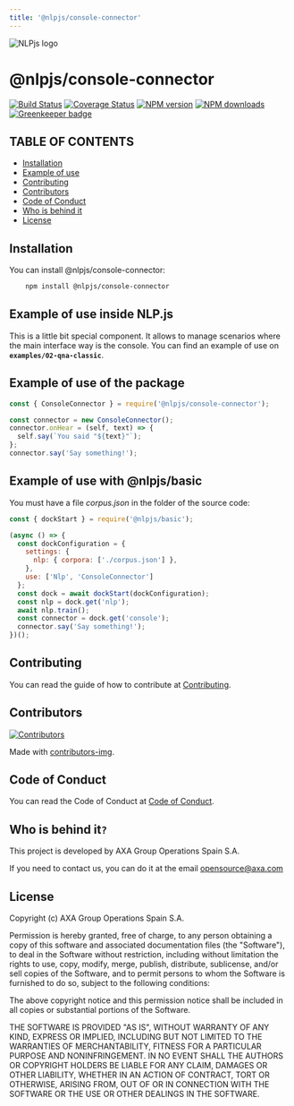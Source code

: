 ```yaml
---
title: '@nlpjs/console-connector'
---
```


![NLPjs logo](../../../../screenshots/nlplogo.gif)

# @nlpjs/console-connector

[![Build Status](https://travis-ci.com/axa-group/nlp.js.svg?branch=master)](https://travis-ci.com/axa-group/nlp.js)
[![Coverage Status](https://coveralls.io/repos/github/axa-group/nlp.js/badge.svg?branch=master)](https://coveralls.io/github/axa-group/nlp.js?branch=master)
[![NPM version](https://img.shields.io/npm/v/node-nlp.svg?style=flat)](https://www.npmjs.com/package/node-nlp)
[![NPM downloads](https://img.shields.io/npm/dm/node-nlp.svg?style=flat)](https://www.npmjs.com/package/node-nlp) [![Greenkeeper badge](https://badges.greenkeeper.io/axa-group/nlp.js.svg)](https://greenkeeper.io/)

## TABLE OF CONTENTS

<!--ts-->

- [Installation](#installation)
- [Example of use](#example-of-use)
- [Contributing](#contributing)
- [Contributors](#contributors)
- [Code of Conduct](#code-of-conduct)
- [Who is behind it](#who-is-behind-it)
- [License](#license.md)

<!--te-->

## Installation

You can install @nlpjs/console-connector:

```bash
    npm install @nlpjs/console-connector
```

## Example of use inside NLP.js

This is a little bit special component. It allows to manage scenarios where the main interface way is the console. You can find an example of use on **`examples/02-qna-classic`**.

## Example of use of the package

```javascript
const { ConsoleConnector } = require('@nlpjs/console-connector');

const connector = new ConsoleConnector();
connector.onHear = (self, text) => {
  self.say(`You said "${text}"`);
};
connector.say('Say something!');
```

## Example of use with @nlpjs/basic

You must have a file _corpus.json_ in the folder of the source code:

```javascript
const { dockStart } = require('@nlpjs/basic');

(async () => {
  const dockConfiguration = {
    settings: {
      nlp: { corpora: ['./corpus.json'] },
    },
    use: ['Nlp', 'ConsoleConnector']
  };
  const dock = await dockStart(dockConfiguration);
  const nlp = dock.get('nlp');
  await nlp.train();
  const connector = dock.get('console');
  connector.say('Say something!');
})();
```

## Contributing

You can read the guide of how to contribute at [Contributing](../../CONTRIBUTING.md).

## Contributors

[![Contributors](https://contributors-img.firebaseapp.com/image?repo=axa-group/nlp.js)](https://github.com/axa-group/nlp.js/graphs/contributors)

Made with [contributors-img](https://contributors-img.firebaseapp.com).

## Code of Conduct

You can read the Code of Conduct at [Code of Conduct](../../CODE_OF_CONDUCT.md).

## Who is behind it`?`

This project is developed by AXA Group Operations Spain S.A.

If you need to contact us, you can do it at the email opensource@axa.com

## License

Copyright (c) AXA Group Operations Spain S.A.

Permission is hereby granted, free of charge, to any person obtaining
a copy of this software and associated documentation files (the
"Software"), to deal in the Software without restriction, including
without limitation the rights to use, copy, modify, merge, publish,
distribute, sublicense, and/or sell copies of the Software, and to
permit persons to whom the Software is furnished to do so, subject to
the following conditions:

The above copyright notice and this permission notice shall be
included in all copies or substantial portions of the Software.

THE SOFTWARE IS PROVIDED "AS IS", WITHOUT WARRANTY OF ANY KIND,
EXPRESS OR IMPLIED, INCLUDING BUT NOT LIMITED TO THE WARRANTIES OF
MERCHANTABILITY, FITNESS FOR A PARTICULAR PURPOSE AND
NONINFRINGEMENT. IN NO EVENT SHALL THE AUTHORS OR COPYRIGHT HOLDERS BE
LIABLE FOR ANY CLAIM, DAMAGES OR OTHER LIABILITY, WHETHER IN AN ACTION
OF CONTRACT, TORT OR OTHERWISE, ARISING FROM, OUT OF OR IN CONNECTION
WITH THE SOFTWARE OR THE USE OR OTHER DEALINGS IN THE SOFTWARE.
